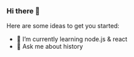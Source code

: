 ### Hi there 👋

Here are some ideas to get you started:

- 🌱 I’m currently learning node.js & react
- 💬 Ask me about history


